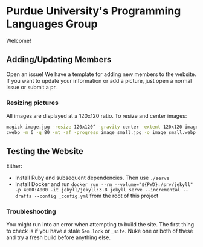 # Purdue University's Programming Languages Group

Welcome!

## Adding/Updating Members

Open an issue! We have a template for adding new members to the website. If you want to update your information or add a picture, just open a normal issue or submit a pr.

### Resizing pictures

All images are displayed at a 120x120 ratio. To resize and center images:

```bash
magick image.jpg -resize 120x120^ -gravity center -extent 120x120 image_small.jpg
cwebp -m 6 -q 80 -mt -af -progress image_small.jpg -o image_small.webp
```

## Testing the Website

Either:

- Install Ruby and subsequent dependencies. Then use `./serve`
- Install Docker and run `docker run --rm --volume="${PWD}:/srv/jekyll" -p 4000:4000 -it jekyll/jekyll:3.8 jekyll serve --incremental --drafts --config _config.yml` from the root of this project

### Troubleshooting

You might run into an error when attempting to build the site. The first thing to check is if you have a stale `Gem.lock` or `_site`. Nuke one or both of these and try a fresh build before anything else.
